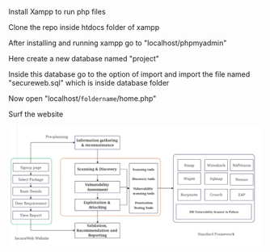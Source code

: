 Install Xampp to run php files

Clone the repo inside htdocs folder of xampp

After installing and running xampp go to "localhost/phpmyadmin"



Here create a new database named "project"

Inside this database go to the option of import and import the file named "secureweb.sql" which is inside database folder

Now open "localhost/`foldername`/home.php"

Surf the website 

![alt text](https://github.com/hritik289/SecureWeb/blob/main/Images/image.jpg?raw=true)
